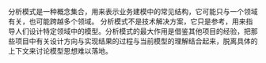 分析模式是一种概念集合，用来表示业务建模中的常见结构，它可能只与一个领域有关，也可能跨越多个领域。
分析模式不是技术解决方案，它只是参考，用来指导人们设计特定领域中的模型。分析模式的最大作用是借鉴其他项目的经验，把那些项目中有关设计方向与实现结果的过程与当前模型的理解结合起来，脱离具体的上下文来讨论模型思想难以落地。
